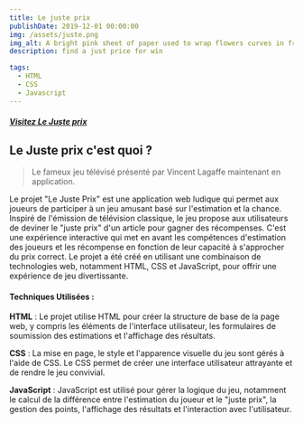 ```yaml
---
title: Le juste prix
publishDate: 2019-12-01 00:00:00
img: /assets/juste.png
img_alt: A bright pink sheet of paper used to wrap flowers curves in front of rich blue background
description: find a just price for win

tags:
  - HTML
  - CSS
  - Javascript
---
```


##### [Visitez Le Juste prix ](http://LeJusteprix.fr/ "Site officiel de 'Le Juste prix'")
## Le Juste prix c'est quoi ? 

> Le fameux jeu télévisé présenté par Vincent Lagaffe maintenant en application.

Le projet "Le Juste Prix" est une application web ludique qui permet aux joueurs de participer à un jeu amusant basé sur l'estimation et la chance. Inspiré de l'émission de télévision classique, le jeu propose aux utilisateurs de deviner le "juste prix" d'un article pour gagner des récompenses. C'est une expérience interactive qui met en avant les compétences d'estimation des joueurs et les récompense en fonction de leur capacité à s'approcher du prix correct. Le projet a été créé en utilisant une combinaison de technologies web, notamment HTML, CSS et JavaScript, pour offrir une expérience de jeu divertissante.

#### Techniques Utilisées :


**HTML** : Le projet utilise HTML pour créer la structure de base de la page web, y compris les éléments de l'interface utilisateur, les formulaires de soumission des estimations et l'affichage des résultats.

**CSS** : La mise en page, le style et l'apparence visuelle du jeu sont gérés à l'aide de CSS. Le CSS permet de créer une interface utilisateur attrayante et de rendre le jeu convivial.

**JavaScript** : JavaScript est utilisé pour gérer la logique du jeu, notamment le calcul de la différence entre l'estimation du joueur et le "juste prix", la gestion des points, l'affichage des résultats et l'interaction avec l'utilisateur.